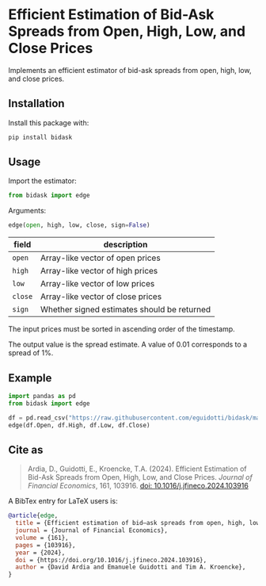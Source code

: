 # Efficient Estimation of Bid-Ask Spreads from Open, High, Low, and Close Prices

Implements an efficient estimator of bid-ask spreads from open, high, low, and close prices.


## Installation

Install this package with:

```bash
pip install bidask
```

## Usage

Import the estimator:

```python
from bidask import edge
```

Arguments:

```python
edge(open, high, low, close, sign=False)
```

| field   | description                                 |
| ------- | ------------------------------------------- |
| `open`  | Array-like vector of open prices            |
| `high`  | Array-like vector of high prices            |
| `low`   | Array-like vector of low prices             |
| `close` | Array-like vector of close prices           |
| `sign`  | Whether signed estimates should be returned |

The input prices must be sorted in ascending order of the timestamp. 

The output value is the spread estimate. A value of 0.01 corresponds to a spread of 1%.

## Example

```python
import pandas as pd
from bidask import edge

df = pd.read_csv("https://raw.githubusercontent.com/eguidotti/bidask/main/pseudocode/ohlc.csv")
edge(df.Open, df.High, df.Low, df.Close)
```

## Cite as

> Ardia, D., Guidotti, E., Kroencke, T.A. (2024). Efficient Estimation of Bid-Ask Spreads from Open, High, Low, and Close Prices. *Journal of Financial Economics*, 161, 103916. [doi: 10.1016/j.jfineco.2024.103916](https://doi.org/10.1016/j.jfineco.2024.103916)

A BibTex  entry for LaTeX users is:

```bibtex
@article{edge,
  title = {Efficient estimation of bid–ask spreads from open, high, low, and close prices},
  journal = {Journal of Financial Economics},
  volume = {161},
  pages = {103916},
  year = {2024},
  doi = {https://doi.org/10.1016/j.jfineco.2024.103916},
  author = {David Ardia and Emanuele Guidotti and Tim A. Kroencke},
}
```


